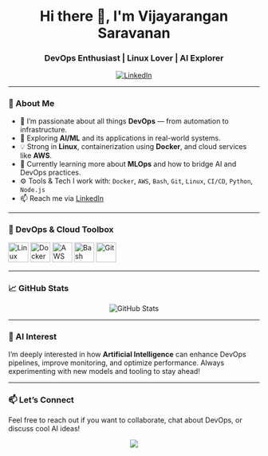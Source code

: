 <h1 align="center">Hi there 👋, I'm Vijayarangan Saravanan</h1>
<h3 align="center">DevOps Enthusiast | Linux Lover | AI Explorer</h3>

<p align="center">
  <a href="https://www.linkedin.com/in/vijayarangan-saravanan-68b45612b/" target="_blank">
    <img src="https://img.shields.io/badge/LinkedIn-Connect-blue?style=for-the-badge&logo=linkedin" alt="LinkedIn">
  </a>
</p>

---

### 🚀 About Me

- 🔭 I’m passionate about all things **DevOps** — from automation to infrastructure.
- 🧠 Exploring **AI/ML** and its applications in real-world systems.
- 💡 Strong in **Linux**, containerization using **Docker**, and cloud services like **AWS**.
- 🌱 Currently learning more about **MLOps** and how to bridge AI and DevOps practices.
- ⚙️ Tools & Tech I work with: `Docker`, `AWS`, `Bash`, `Git`, `Linux`, `CI/CD`, `Python`, `Node.js`
- 📫 Reach me via [LinkedIn](https://www.linkedin.com/in/vijayarangan-saravanan-68b45612b/)

---

### 🧰 DevOps & Cloud Toolbox

<p align="left">
  <img src="https://cdn.jsdelivr.net/gh/devicons/devicon/icons/linux/linux-original.svg" alt="Linux" width="40" height="40"/>
  <img src="https://cdn.jsdelivr.net/gh/devicons/devicon/icons/docker/docker-original.svg" alt="Docker" width="40" height="40"/>
  <img src="https://cdn.jsdelivr.net/gh/devicons/devicon/icons/amazonwebservices/amazonwebservices-original.svg" alt="AWS" width="40" height="40"/>
  <img src="https://cdn.jsdelivr.net/gh/devicons/devicon/icons/bash/bash-original.svg" alt="Bash" width="40" height="40"/>
  <img src="https://cdn.jsdelivr.net/gh/devicons/devicon/icons/git/git-original.svg" alt="Git" width="40" height="40"/>
</p>

---

### 📈 GitHub Stats

<p align="center">
  <img src="https://github-readme-stats.vercel.app/api?username=your-github-username&show_icons=true&theme=radical" alt="GitHub Stats" />
</p>

---

### 🧠 AI Interest

I’m deeply interested in how **Artificial Intelligence** can enhance DevOps pipelines, improve monitoring, and optimize performance. Always experimenting with new models and tooling to stay ahead!

---

### 📫 Let’s Connect

Feel free to reach out if you want to collaborate, chat about DevOps, or discuss cool AI ideas!

<p align="center">
  <a href="https://www.linkedin.com/in/vijayarangan-saravanan-68b45612b/">
    <img src="https://img.shields.io/badge/-Vijayarangan%20Saravanan-blue?style=flat-square&logo=Linkedin&logoColor=white&link=https://www.linkedin.com/in/vijayarangan-saravanan-68b45612b/">
  </a>
</p>
